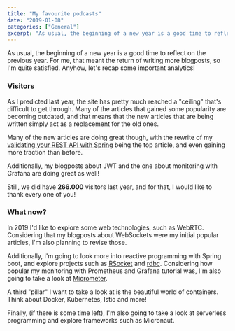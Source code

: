```yaml
---
title: "My favourite podcasts"
date: "2019-01-08"
categories: ["General"]
excerpt: "As usual, the beginning of a new year is a good time to reflect on the previous year. For me, that meant the return of writing more blogposts, so I'm quite satisfied. Anyhow, let's recap some important  analytics!"
---
```


As usual, the beginning of a new year is a good time to reflect on the previous year. For me, that meant the return of writing more blogposts, so I'm quite satisfied. Anyhow, let's recap some important analytics!

### Visitors

As I predicted last year, the site has pretty much reached a "ceiling" that's difficult to get through. Many of the articles that gained some popularity are becoming outdated, and that means that the new articles that are being written simply act as a replacement for the old ones.

Many of the new articles are doing great though, with the rewrite of my [validating your REST API with Spring](/validating-the-input-of-your-rest-api-with-spring/) being the top article, and even gaining more traction than before.

Additionally, my blogposts about JWT and the one about monitoring with Grafana are doing great as well!

Still, we did have **266.000** visitors last year, and for that, I would like to thank every one of you!

### What now?

In 2019 I'd like to explore some web technologies, such as WebRTC. Considering that my blogposts about WebSockets were my initial popular articles, I'm also planning to revise those.

Additionally, I'm going to look more into reactive programming with Spring boot, and explore projects such as [RSocket](http://rsocket.io/) and [rdbc](https://rdbc.io/). Considering how popular my monitoring with Prometheus and Grafana tutorial was, I'm also going to take a look at [Micrometer](https://micrometer.io/).

A third "pillar" I want to take a look at is the beautiful world of containers. Think about Docker, Kubernetes, Istio and more!

Finally, (if there is some time left), I'm also going to take a look at serverless programming and explore frameworks such as Micronaut.
